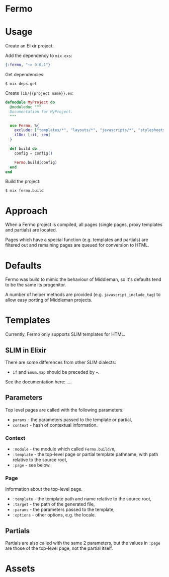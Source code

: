 # Fermo

# Usage

Create an Elixir project.

Add the dependency to `mix.exs`:

```elixir
{:fermo, "~> 0.0.1"}
```

Get dependencies:

```shell
$ mix deps.get
```

Create `lib/{{project name}}.ex`:

```elixir
defmodule MyProject do
  @moduledoc """
  Documentation for MyProject.
  """

  use Fermo, %{
    exclude: ["templates/*", "layouts/*", "javascripts/*", "stylesheets/*"],
    i18n: [:it, :en]
  }

  def build do
    config = config()

    Fermo.build(config)
  end
end
```

Build the project:

```shell
$ mix fermo.build
```

# Approach

When a Fermo project is compiled, all pages (single pages, proxy templates
and partials) are located.

Pages which have a special function (e.g. templates and partials) are filtered
out and remaining pages are queued for conversion to HTML.

# Defaults

Fermo was build to mimic the behaviour of Middleman, so it's defaults
tend to be the same its progenitor.

A number of helper methods are provided (e.g. `javascript_include_tag`) to
allow easy porting of Middleman projects.

# Templates

Currently, Fermo only supports SLIM templates for HTML.

## SLIM in Elixir

There are some differences from other SLIM dialects:

* `if` and `Enum.map` should be preceded by `=`.

See the documentation here: ....

## Parameters

Top level pages are called with the following parameters:

* `params` - the parameters passed to the template or partial,
* `context` - hash of contextual information.

### Context

* `:module` - the module which called `Fermo.build/0`,
* `:template` - the top-level page or partial template pathname, with path
  relative to the source root,
* `:page` - see below.

### Page

Information about the top-level page.

* `:template` - the template path and name relative to the source root,
* `:target` - the path of the generated file,
* `:params` - the parameters passed to the template,
* `:options` - other options, e.g. the locale.

## Partials

Partials are also called with the same 2 parameters, but the values in `:page`
are those of the top-level page, not the partial itself.

# Assets
